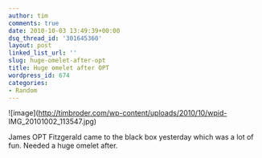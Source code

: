 ```yaml
---
author: tim
comments: true
date: 2010-10-03 13:49:39+00:00
dsq_thread_id: '301645360'
layout: post
linked_list_url: ''
slug: huge-omelet-after-opt
title: Huge omelet after OPT
wordpress_id: 674
categories:
- Random
---
```


![image](http://timbroder.com/wp-content/uploads/2010/10/wpid-
IMG_20101002_113547.jpg)

James OPT Fitzgerald came to the black box yesterday which was a lot of fun.
Needed a huge omelet after.

